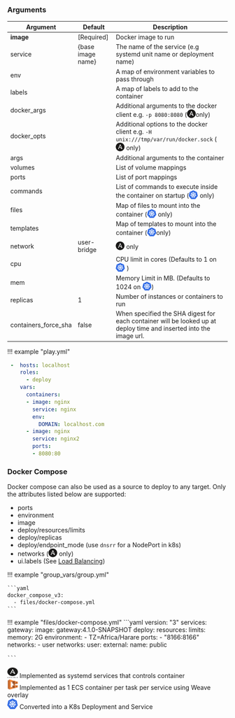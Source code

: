 
### Arguments

| Argument       | Default              | Description |
| -------------- | -------------------- | ----------- |
| **image**        | [Required]           | Docker image to run  |
| service | {base image name} | The name of the service (e.g systemd unit name or deployment name) |
| env     |                      | A map of environment variables to pass through |
| labels | | A map of labels to add to the container |
| docker_args |                      | Additional arguments to the docker client e.g. `-p 8080:8080` (<img src="../images/ansible_icon.png" style="vertical-align: bottom"/>only) |
| docker_opts | | Additional options to the docker client e.g. `-H unix:///tmp/var/run/docker.sock` (<img src="../images/ansible_icon.png" style="vertical-align: bottom"/> only) |
| args |                   | Additional arguments to the container |
| volumes |                | List of volume mappings |
| ports | | List of port mappings |
| commands | | List of commands to execute inside the container on startup (<img src="../images/k8s_icon.png" style="vertical-align: bottom"> only) |
| files | | Map of files to mount into the container (<img src="../images/k8s_icon.png" style="vertical-align: bottom"> only) |
| templates | | Map of templates to mount into the container (<img src="../images/k8s_icon.png" style="vertical-align: bottom">only) |
| network | user-bridge | <img src="../images/ansible_icon.png" style="vertical-align: bottom"/> only |
| cpu |  | CPU limit in cores (Defaults to 1 on <img src="../images/k8s_icon.png" style="vertical-align: bottom"> ) |
| mem |  | Memory Limit in MB. (Defaults to 1024 on <img src="../images/k8s_icon.png" style="vertical-align: bottom">) |
| replicas | 1 | Number of instances or containers to run |
| containers_force_sha | false | When specified the SHA digest for each container will be looked up at deploy time and inserted into the image url. |

!!! example "play.yml"

  ``` yaml
   -  hosts: localhost
      roles:
        - deploy
      vars:
        containers:
        - image: nginx
          service: nginx
          env:
            DOMAIN: localhost.com
        - image: nginx
          service: nginx2
          ports:
          - 8080:80
  ```

### Docker Compose
Docker compose can also be used as a source to deploy to any target. Only the attributes listed below are supported:

* ports
* environment
* image
* deploy/resources/limits
* deploy/replicas
* deploy/endpoint_mode (use `dnsrr` for a NodePort in k8s)
* networks (<img src="../images/ansible_icon.png" style="vertical-align: bottom"/> only)
* ui.labels (See [Load Balancing](load-balancing/))

!!! example "group_vars/group.yml"

    ```yaml
    docker_compose_v3:
      - files/docker-compose.yml
    ```

!!! example "files/docker-compose.yml"
    ```yaml
    version: "3"
    services:
     gateway:
       image: gateway:4.1.0-SNAPSHOT
       deploy:
         resources:
           limits:
             memory: 2G
       environment:
         - TZ=Africa/Harare
       ports:
         - "8166:8166"
       networks:
         - user
    networks:
     user:
       external:
         name: public

    ```

<img src="../images/ansible.png" height="24" width=24 /> Implemented as systemd services that controls container <br>
<img src="../images/ecs.png" height="24" width=24 /> Implemented as 1 ECS container per task per service using Weave overlay <br>
<img src="../images/kubernetes.png" height="24" width=24 /> Converted into a K8s Deployment and Service